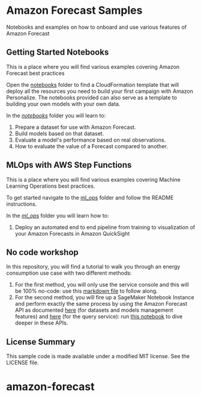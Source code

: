 # Amazon Forecast Samples

Notebooks and examples on how to onboard and use various features of Amazon Forecast

## Getting Started Notebooks

This is a place where you will find various examples covering Amazon Forecast best practices

Open the [notebooks](notebooks/) folder to find a CloudFormation template that will deploy all the resources you need to build your first campaign with Amazon Personalize. The notebooks provided can also serve as a template to building your own models with your own data.

In the [*notebooks*](notebooks/) folder you will learn to:

1. Prepare a dataset for use with Amazon Forecast.
2. Build models based on that dataset.
3. Evaluate a model's performance based on real observations.
4. How to evaluate the value of a Forecast compared to another.

## MLOps with AWS Step Functions

This is a place where you will find various examples covering Machine Learning Operations best practices.

To get started navigate to the [ml_ops](ml_ops/) folder and follow the README instructions.

In the [*ml_ops*](ml_ops) folder you will learn how to:

1. Deploy an automated end to end pipeline from training to visualization of your Amazon Forecasts in Amazon QuickSight

## No code workshop

In this repository, you will find a tutorial to walk you through an energy consumption use case with two different methods:

1. For the first method, you will only use the service console and this will be 100% no-code: use this [markdown file](no_code_workshop/forecast-with-console.md) to follow along.
2. For the second method, you will fire up a SageMaker Notebook Instance and perform exactly the same process by using the Amazon Forecast API as documented [here](https://boto3.amazonaws.com/v1/documentation/api/latest/reference/services/forecast.html) (for datasets and models management features) and [here](https://boto3.amazonaws.com/v1/documentation/api/latest/reference/services/forecastquery.html) (for the query service): run [this notebook](no_code_workshop/forecast-with-api.ipynb) to dive deeper in these APIs.


## License Summary

This sample code is made available under a modified MIT license. See the LICENSE file.
# amazon-forecast
